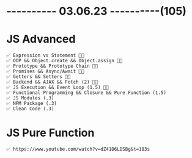 # ---------- 03.06.23 ----------(105)

# JS Advanced

    ✅ Expression vs Statement 👍🏻
    ✅ OOP && Object.create && Object.assign 👍🏻
    ✅ Prototype && Prototype Chain 👍🏻
    ✅ Promises && Async/Await 👍🏻
    ✅ Getters && Setters 👍🏻
    ✅ Backend && AJAX && Fetch (2) 👍🏻
    ✅ JS Execution && Event Loop (1.5) 👍🏻
    ✅ Functional Programming && Closure && Pure Function (1.5)
    ✅ JS Modules (.3)
    ✅ NPM Package (.3)
    ✅ Clean Code (.3)

# JS Pure Function

    ✅ https://www.youtube.com/watch?v=dZ41D6LDSBg&t=183s
